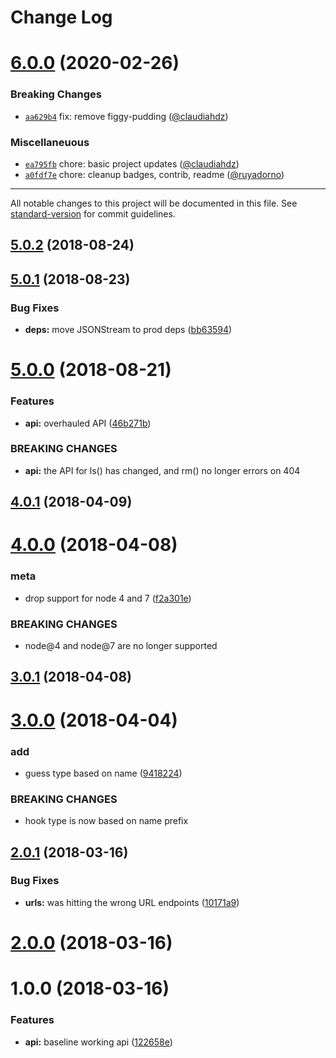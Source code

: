 # Change Log

<a name="6.0.0"></a>

# [6.0.0](https://github.com/npm/libnpmhook/compare/v5.0.2...v6.0.0) (2020-02-26)

### Breaking Changes

* [`aa629b4`](https://github.com/npm/libnpmhook/commit/aa629b4) fix: remove
  figgy-pudding ([@claudiahdz](https://github.com/claudiahdz))

### Miscellaneuous

* [`ea795fb`](https://github.com/npm/libnpmhook/commit/ea795fb) chore: basic project
  updates ([@claudiahdz](https://github.com/claudiahdz))
* [`a0fdf7e`](https://github.com/npm/libnpmhook/commit/a0fdf7e) chore: cleanup badges, contrib,
  readme ([@ruyadorno](https://github.com/ruyadorno))

---

All notable changes to this project will be documented in this file.
See [standard-version](https://github.com/conventional-changelog/standard-version) for commit guidelines.

<a name="5.0.2"></a>

## [5.0.2](https://github.com/npm/libnpmhook/compare/v5.0.1...v5.0.2) (2018-08-24)

<a name="5.0.1"></a>

## [5.0.1](https://github.com/npm/libnpmhook/compare/v5.0.0...v5.0.1) (2018-08-23)

### Bug Fixes

* **deps:** move JSONStream to prod deps ([bb63594](https://github.com/npm/libnpmhook/commit/bb63594))

<a name="5.0.0"></a>

# [5.0.0](https://github.com/npm/libnpmhook/compare/v4.0.1...v5.0.0) (2018-08-21)

### Features

* **api:** overhauled API ([46b271b](https://github.com/npm/libnpmhook/commit/46b271b))

### BREAKING CHANGES

* **api:** the API for ls() has changed, and rm() no longer errors on 404

<a name="4.0.1"></a>

## [4.0.1](https://github.com/npm/libnpmhook/compare/v4.0.0...v4.0.1) (2018-04-09)

<a name="4.0.0"></a>

# [4.0.0](https://github.com/npm/libnpmhook/compare/v3.0.1...v4.0.0) (2018-04-08)

### meta

* drop support for node 4 and 7 ([f2a301e](https://github.com/npm/libnpmhook/commit/f2a301e))

### BREAKING CHANGES

* node@4 and node@7 are no longer supported

<a name="3.0.1"></a>

## [3.0.1](https://github.com/npm/libnpmhook/compare/v3.0.0...v3.0.1) (2018-04-08)

<a name="3.0.0"></a>

# [3.0.0](https://github.com/npm/libnpmhook/compare/v2.0.1...v3.0.0) (2018-04-04)

### add

* guess type based on name ([9418224](https://github.com/npm/libnpmhook/commit/9418224))

### BREAKING CHANGES

* hook type is now based on name prefix

<a name="2.0.1"></a>

## [2.0.1](https://github.com/npm/libnpmhook/compare/v2.0.0...v2.0.1) (2018-03-16)

### Bug Fixes

* **urls:** was hitting the wrong URL endpoints ([10171a9](https://github.com/npm/libnpmhook/commit/10171a9))

<a name="2.0.0"></a>

# [2.0.0](https://github.com/npm/libnpmhook/compare/v1.0.0...v2.0.0) (2018-03-16)

<a name="1.0.0"></a>

# 1.0.0 (2018-03-16)

### Features

* **api:** baseline working api ([122658e](https://github.com/npm/npm-hooks/commit/122658e))
